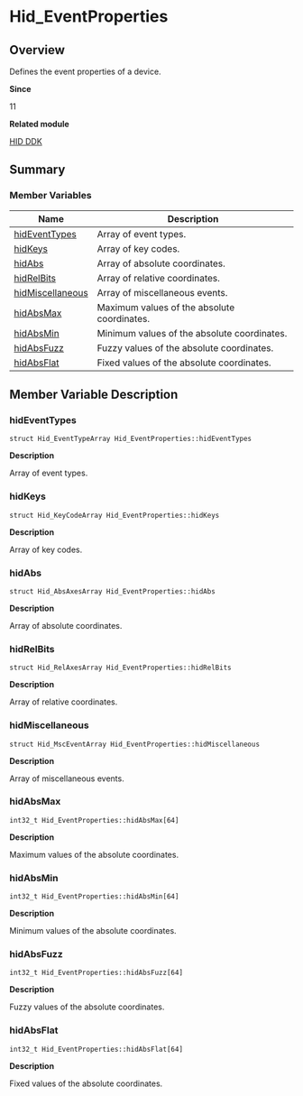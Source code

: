 # Hid_EventProperties


## Overview

Defines the event properties of a device.

**Since**

11

**Related module**

[HID DDK](_hid_ddk.md)


## Summary


### Member Variables

| Name| Description| 
| -------- | -------- |
| [hidEventTypes](#hideventtypes) | Array of event types.| 
| [hidKeys](#hidkeys) | Array of key codes.| 
| [hidAbs](#hidabs) | Array of absolute coordinates.| 
| [hidRelBits](#hidrelbits) | Array of relative coordinates.| 
| [hidMiscellaneous](#hidmiscellaneous) | Array of miscellaneous events.| 
| [hidAbsMax](#hidabsmax) | Maximum values of the absolute coordinates.| 
| [hidAbsMin](#hidabsmin) | Minimum values of the absolute coordinates.| 
| [hidAbsFuzz](#hidabsfuzz) | Fuzzy values of the absolute coordinates.| 
| [hidAbsFlat](#hidabsflat) | Fixed values of the absolute coordinates.| 


## Member Variable Description


### hidEventTypes


```
struct Hid_EventTypeArray Hid_EventProperties::hidEventTypes
```

**Description**

Array of event types.


### hidKeys


```
struct Hid_KeyCodeArray Hid_EventProperties::hidKeys
```

**Description**

Array of key codes.


### hidAbs


```
struct Hid_AbsAxesArray Hid_EventProperties::hidAbs
```

**Description**

Array of absolute coordinates.


### hidRelBits


```
struct Hid_RelAxesArray Hid_EventProperties::hidRelBits
```

**Description**

Array of relative coordinates.


### hidMiscellaneous


```
struct Hid_MscEventArray Hid_EventProperties::hidMiscellaneous
```

**Description**

Array of miscellaneous events.


### hidAbsMax


```
int32_t Hid_EventProperties::hidAbsMax[64]
```

**Description**

Maximum values of the absolute coordinates.


### hidAbsMin


```
int32_t Hid_EventProperties::hidAbsMin[64]
```

**Description**

Minimum values of the absolute coordinates.


### hidAbsFuzz


```
int32_t Hid_EventProperties::hidAbsFuzz[64]
```

**Description**

Fuzzy values of the absolute coordinates.


### hidAbsFlat


```
int32_t Hid_EventProperties::hidAbsFlat[64]
```

**Description**

Fixed values of the absolute coordinates.
